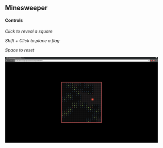 ## Minesweeper

#### Controls

*Click to reveal a square*

*Shift + Click to place a flag*

*Space to reset*

![screenshot](./screenshots/minesweeper.png)
